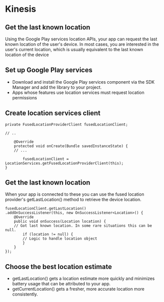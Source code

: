 # Kinesis

## Get the last known location 

Using the Google Play services location APIs, your app can request the last known location of the user's device. In most cases, you are interested in the user's current location, which is usually equivalent to the last known location of the device

## Set up Google Play services

- Download and install the Google Play services component via the SDK Manager and add the library to your project. 
- Apps whose features use location services must request location permissions

## Create location services client

    private FusedLocationProviderClient fusedLocationClient;
    
    // ..
    
        @Override
        protected void onCreate(Bundle savedInstanceState) {
        // ...
        
            fusedLocationClient = LocationServices.getFusedLocationProviderClient(this);
    }

## Get the last known location

When your app is connected to these you can use the fused location provider's getLastLocation() method to retrieve the device location.

    fusedLocationClient.getLastLocation()
    .addOnSuccessListener(this, new OnSuccessListener<Location>() {
        @Override
        public void onSuccess(Location location) {
        // Got last known location. In some rare situations this can be null.
            if (location != null) {
            // Logic to handle location object
            }
        }
    });

## Choose the best location estimate

- getLastLocation() gets a location estimate more quickly and minimizes battery usage that can be attributed to your app.
- getCurrentLocation() gets a fresher, more accurate location more consistently.